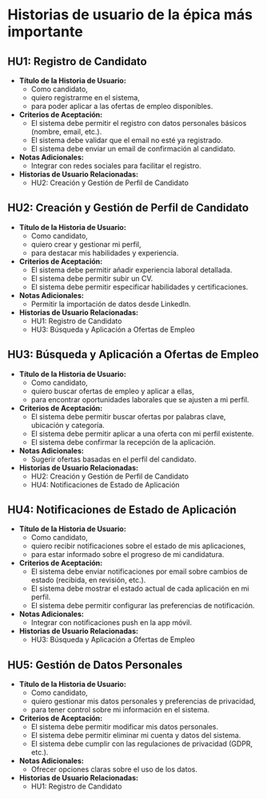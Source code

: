 # Historias de usuario de la épica más importante
## HU1: Registro de Candidato
- **Título de la Historia de Usuario:**
    - Como candidato,
    - quiero registrarme en el sistema,
    - para poder aplicar a las ofertas de empleo disponibles.
- **Criterios de Aceptación:**
    - El sistema debe permitir el registro con datos personales básicos (nombre, email, etc.).
    - El sistema debe validar que el email no esté ya registrado.
    - El sistema debe enviar un email de confirmación al candidato.
- **Notas Adicionales:**
    - Integrar con redes sociales para facilitar el registro.
- **Historias de Usuario Relacionadas:**
    - HU2: Creación y Gestión de Perfil de Candidato

## HU2: Creación y Gestión de Perfil de Candidato
- **Título de la Historia de Usuario:**
    - Como candidato,
    - quiero crear y gestionar mi perfil,
    - para destacar mis habilidades y experiencia.
- **Criterios de Aceptación:**
    - El sistema debe permitir añadir experiencia laboral detallada.
    - El sistema debe permitir subir un CV.
    - El sistema debe permitir especificar habilidades y certificaciones.
- **Notas Adicionales:**
    - Permitir la importación de datos desde LinkedIn.
- **Historias de Usuario Relacionadas:**
    - HU1: Registro de Candidato
    - HU3: Búsqueda y Aplicación a Ofertas de Empleo

## HU3: Búsqueda y Aplicación a Ofertas de Empleo
- **Título de la Historia de Usuario:**
    - Como candidato,
    - quiero buscar ofertas de empleo y aplicar a ellas,
    - para encontrar oportunidades laborales que se ajusten a mi perfil.
- **Criterios de Aceptación:**
    - El sistema debe permitir buscar ofertas por palabras clave, ubicación y categoría.
    - El sistema debe permitir aplicar a una oferta con mi perfil existente.
    - El sistema debe confirmar la recepción de la aplicación.
- **Notas Adicionales:**
    - Sugerir ofertas basadas en el perfil del candidato.
- **Historias de Usuario Relacionadas:**
    - HU2: Creación y Gestión de Perfil de Candidato
    - HU4: Notificaciones de Estado de Aplicación

## HU4: Notificaciones de Estado de Aplicación
- **Título de la Historia de Usuario:**
    - Como candidato,
    - quiero recibir notificaciones sobre el estado de mis aplicaciones,
    - para estar informado sobre el progreso de mi candidatura.
- **Criterios de Aceptación:**
    - El sistema debe enviar notificaciones por email sobre cambios de estado (recibida, en revisión, etc.).
    - El sistema debe mostrar el estado actual de cada aplicación en mi perfil.
    - El sistema debe permitir configurar las preferencias de notificación.
- **Notas Adicionales:**
    - Integrar con notificaciones push en la app móvil.
- **Historias de Usuario Relacionadas:**
    - HU3: Búsqueda y Aplicación a Ofertas de Empleo

## HU5: Gestión de Datos Personales
- **Título de la Historia de Usuario:**
    - Como candidato,
    - quiero gestionar mis datos personales y preferencias de privacidad,
    - para tener control sobre mi información en el sistema.
- **Criterios de Aceptación:**
    - El sistema debe permitir modificar mis datos personales.
    - El sistema debe permitir eliminar mi cuenta y datos del sistema.
    - El sistema debe cumplir con las regulaciones de privacidad (GDPR, etc.).
- **Notas Adicionales:**
    - Ofrecer opciones claras sobre el uso de los datos.
- **Historias de Usuario Relacionadas:**
    - HU1: Registro de Candidato